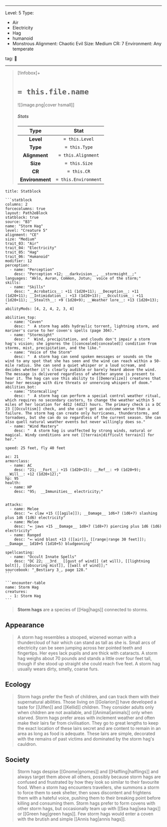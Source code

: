 
---


Level: 5
Type:
- Air
- Electricity
- Hag
- humanoid
- Monstrous
Alignment: Chaotic Evil
Size: Medium
CR: 7
Environment: Any temperate


tag: 👹

---

> [!infobox]+
> #  `= this.file.name`
> ![[image.png|cover hsmall]]
> ##### Stats
> Type | Stat |
> :---:|:---:|
> **Level** | `= this.Level` |
> **Type** | `= this.Type` |
> **Alignment** | `= this.Alignment` |
> **Size** | `= this.Size` |
> **CR** | `= this.CR` |
> **Environment** | `= this.Environment` |




````ad-info
title: Statblock

```statblock
columns: 2
forcecolumns: true
layout: Path2eBlock
statblock: true
source: "B3"
name: "Storm Hag"
level: "Creature 5"
alignment: "CE"
size: "Medium"
trait_03: "Air"
trait_04: "Electricity"
trait_05: "Hag"
trait_06: "Humanoid"
modifier: 12
perception:
  - name: "Perception"
    desc: "Perception +12; __darkvision__, __stormsight__;"
languages: "Aklo, Auran, Common, Jotun;  voice of the storm;"
skills:
  - name: "Skills"
    desc: "__Acrobatics__: +11 (1d20+11); __Deception__: +11 (1d20+11); __Intimidation__: +13 (1d20+13); __Occultism__: +11 (1d20+11); __Stealth__: +9 (1d20+9); __Weather lore__: +13 (1d20+13); "
abilityMods: [4, 2, 4, 2, 3, 4]

abilities_top:
  - name: "Coven"
    desc: "  A storm hag adds hydraulic torrent, lightning storm, and mariner's curse to her coven's spells (page 304)."
  - name: "Stormsight"
    desc: "  Wind, precipitation, and clouds don't impair a storm hag's vision; she ignores the [[concealed|concealed]] condition from storms, mist, precipitation, and the like."
  - name: "Voice of the Storm"
    desc: "  A storm hag can send spoken messages or sounds on the wind to any spot that she has seen and the wind can reach within a 50-mile radius. She can send a quiet whisper or a loud scream, and decides whether it's clearly audible or barely heard above the wind. The message is delivered regardless of whether anyone is present to hear it. The hag can use this ability to [[Demoralize]] creatures that hear her message with dire threats or unnerving whispers of doom."
abilities_bot:
  - name: "Stormcalling"
    desc: "  A storm hag can perform a special control weather ritual, which requires no secondary casters, to change the weather within 5 miles of her location for 4d12 (4d12) hours. The primary check is a DC 23 [[Occultism]] check, and she can't get an outcome worse than a failure. The storm hag can create only hurricanes, thunderstorms, and tornadoes, but she can do so regardless of the current season. She can also quell natural weather events but never willingly does so."
  - name: "Wind Mastery"
    desc: "  A storm hag is unaffected by strong winds, natural or magical. Windy conditions are not [[terrain|difficult terrain]] for her."

speed: 25 feet, fly 40 feet

ac: 21
armorclass:
  - name: AC
    desc: "21; __Fort__: +15 (1d20+15); __Ref__: +9 (1d20+9); __Will__: +12 (1d20+12);"
hp: 95
health:
  - name: HP
    desc: "95;  __Immunities__ electricity;"


attacks:
  - name: Melee
    desc: "⬻ claw +15 ([[agile]]); __Damage__ 1d6+7 (1d6+7) slashing plus 1d6 (1d6) electricity"
  - name: Melee
    desc: "⬻ jaws +15 __Damage__ 1d8+7 (1d8+7) piercing plus 1d6 (1d6) electricity"
  - name: Ranged
    desc: "⬻ wind blast +13 ([[air]], [[range|range 30 feet]]); __Damage__ 1d10+5 (1d10+5) bludgeoning"

spellcasting:
  - name: "Occult Innate Spells"
    desc: "DC 22; __3rd__ [[gust of wind]] (at will), [[lightning bolt]], [[obscuring mist]], [[wall of wind]];"
sourcebook: "_Bestiary 3_, page 128."
```

```encounter-table
name: Storm Hag
creatures:
  - 1: Storm Hag
```

````



> **Storm hags** are a species of [[Hag|hags]] connected to storms.



## Appearance

> A storm hag resembles a stooped, wizened woman with a thundercloud of hair which can stand as tall as she is. Small arcs of electricity can be seen jumping across her pointed teeth and fingertips. Her eyes lack pupils and are thick with cataracts. A storm hag weighs about 70 pounds and stands a little over four feet tall, though if she stood up straight she could reach five feet. A storm hag usually wears dirty, smelly, coarse furs.


## Ecology

> Storm hags prefer the flesh of children, and can track them with their supernatural abilities. Those living on [[Golarion]] have developed a taste for [[Ulfen]] and [[Kellid]] children. They consider adults only when children are not available, and [[Animal|animals]] only when starved.
> Storm hags prefer areas with inclement weather and often make their lairs far from civilisation. They go to great lengths to keep the exact location of these lairs secret and are content to remain in an area as long as food is adequate. These lairs are simple, decorated with the remains of past victims and dominated by the storm hag's cauldron.


## Society

> Storm hags despise [[Gnome|gnomes]] and [[Halfling|halflings]] and always target them above all others, possibly because storm hags are confused and frustrated by how they look so similar to their favourite food. When a storm hag encounters travellers, she summons a storm to force them to seek shelter, then sows discontent and frightens them with a hateful voice, pushing them to their breaking point before killing and consuming them.
> Storm hags prefer to form covens with other storm hags, but occasionally team up with [[Sea hag|sea hags]] or [[Green hag|green hags]]. Few storm hags would enter a coven with the brutish and simple [[Annis hag|annis hags]].










